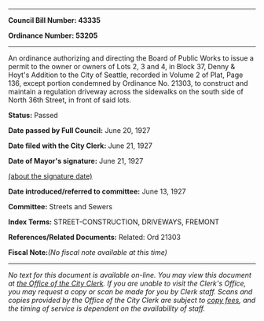 

********

**Council Bill Number: 43335**
   
**Ordinance Number: 53205**
********

 An ordinance authorizing and directing the Board of Public Works to issue a permit to the owner or owners of Lots 2, 3 and 4, in Block 37, Denny & Hoyt's Addition to the City of Seattle, recorded in Volume 2 of Plat, Page 136, except portion condemned by Ordinance No. 21303, to construct and maintain a regulation driveway across the sidewalks on the south side of North 36th Street, in front of said lots.

**Status:** Passed
   
**Date passed by Full Council:** June 20, 1927
   
**Date filed with the City Clerk:** June 21, 1927
   
**Date of Mayor's signature:** June 21, 1927
   
[(about the signature date)](/~public/approvaldate.htm)
   
   
   
**Date introduced/referred to committee:** June 13, 1927
   
**Committee:** Streets and Sewers
   
   
**Index Terms:** STREET-CONSTRUCTION, DRIVEWAYS, FREMONT

**References/Related Documents:** Related: Ord 21303

**Fiscal Note:**_(No fiscal note available at this time)_
********

_No text for this document is available on-line. You may view this document at [the Office of the City Clerk](http://www.seattle.gov/leg/clerk/contactUs.htm). If you are unable to visit the Clerk's Office, you may request a copy or scan be made for you by Clerk staff. Scans and copies provided by the Office of the City Clerk are subject to [copy fees](http://clerk.seattle.gov/~public/clerkfees.htm), and the timing of service is dependent on the availability of staff._

